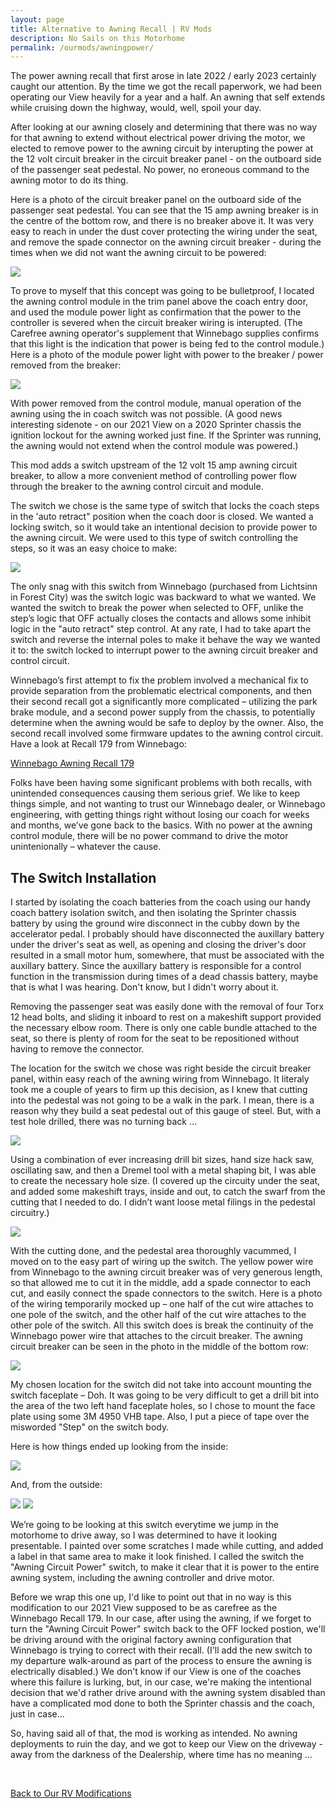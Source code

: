 ```yaml
---
layout: page
title: Alternative to Awning Recall | RV Mods
description: No Sails on this Motorhome
permalink: /ourmods/awningpower/
---
```


The power awning recall that first arose in late 2022 / early 2023 certainly caught our attention.  By the time we got the recall paperwork, we had been operating our View heavily for a year and a half.  An awning that self extends while cruising down the highway, would, well, spoil your day.

After looking at our awning closely and determining that there was no way for that awning to extend without electrical power driving the motor, we elected to remove power to the awning circuit by interupting the power at the 12 volt circuit breaker in the circuit breaker panel - on the outboard side of the passenger seat pedestal.  No power, no eroneous command to the awning motor to do its thing.

Here is a photo of the circuit breaker panel on the outboard side of the passenger seat pedestal.  You can see that the 15 amp awning breaker is in the centre of the bottom row, and there is no breaker above it.  It was very easy to reach in under the dust cover protecting the wiring under the seat, and remove the spade connector on the awning circuit breaker - during the times when we did not want the awning circuit to be powered:

<img src="/assets/webawningpower1.jpeg"/>

To prove to myself that this concept was going to be bulletproof, I located the awning control module in the trim panel above the coach entry door, and used the module power light as confirmation that the power to the controller is severed when the circuit breaker wiring is interupted.  (The Carefree awning operator's supplement that Winnebago supplies confirms that this light is the indication that power is being fed to the control module.)  Here is a photo of the module power light with power to the breaker / power removed from the breaker:

<img src="/assets/webmodulestatus1.jpg"/>

With power removed from the control module, manual operation of the awning using the in coach switch was not possible.  (A good news interesting sidenote - on our 2021 View on a 2020 Sprinter chassis the ignition lockout for the awning worked just fine.  If the Sprinter was running, the awning would not extend when the control module was powered.)

This mod adds a switch upstream of the 12 volt 15 amp awning circuit breaker, to allow a more convenient method of controlling power flow through the breaker to the awning control circuit and module.

The switch we chose is the same type of switch that locks the coach steps in the 'auto retract" position when the coach door is closed. We wanted a locking switch, so it would take an intentional decision to provide power to the awning circuit.  We were used to this type of switch controlling the steps, so it was an easy choice to make:

<img src="/assets/webawningpower2.jpeg"/>

The only snag with this switch from Winnebago (purchased from Lichtsinn in Forest City) was the switch logic was backward to what we wanted.  We wanted the switch to break the power when selected to OFF, unlike the step’s logic that OFF actually closes the contacts and allows some inhibit logic in the "auto retract" step control.  At any rate, I had to take apart the switch and reverse the internal poles to make it behave the way we wanted it to: the switch locked to interrupt power to the awning circuit breaker and control circuit.

Winnebago’s first attempt to fix the problem involved a mechanical fix to provide separation from the problematic electrical components, and then their second recall got a significantly more complicated – utilizing the park brake module, and a second power supply from the chassis, to potentially determine when the awning would be safe to deploy by the owner.  Also, the second recall involved some firmware updates to the awning control circuit. Have a look at Recall 179 from Winnebago:

<a href = "https://static.nhtsa.gov/odi/rcl/2023/RCRIT-23V694-6339.pdf " target="_blank">Winnebago Awning Recall 179 </a>

Folks have been having some significant problems with both recalls, with unintended consequences causing them serious grief.  We like to keep things simple, and not wanting to trust our Winnebago dealer, or Winnebago engineering, with getting things right without losing our coach for weeks and months, we’ve gone back to the basics.  With no power at the awning control module, there will be no power command to drive the motor unintenionally – whatever the cause.

<h2> The Switch Installation </h2>

I started by isolating the coach batteries from the coach using our handy coach battery isolation switch, and then isolating the Sprinter chassis battery by using the ground wire disconnect in the cubby down by the accelerator pedal.  I probably should have disconnected the auxillary battery under the driver's seat as well, as opening and closing the driver's door resulted in a small motor hum, somewhere, that must be associated with the auxillary battery.  Since the auxillary battery is responsible for a control function in the transmission during times of a dead chassis battery, maybe that is what I was hearing.  Don't know, but I didn't worry about it.

Removing the passenger seat was easily done with the removal of four Torx 12 head bolts, and sliding it inboard to rest on a makeshift support provided the necessary elbow room.  There is only one cable bundle attached to the seat, so there is plenty of room for the seat to be repositioned without having to remove the connector.

The location for the switch we chose was right beside the circuit breaker panel, within easy reach of the awning wiring from Winnebago. It literaly took me a couple of years to firm up this decision, as I knew that cutting into the pedestal was not going to be a walk in the park.  I mean, there is a reason why they build a seat pedestal out of this gauge of steel.  But, with a test hole drilled, there was no turning back ...

<img src="/assets/webawningpower3.jpeg"/>

Using a combination of ever increasing drill bit sizes, hand size hack saw, oscillating saw, and then a Dremel tool with a metal shaping bit, I was able to create the necessary hole size.  (I covered up the circuity under the seat, and added some makeshift trays, inside and out, to catch the swarf from the cutting that I needed to do.  I didn’t want loose metal filings in the pedestal circuitry.)

<img src="/assets/webawningpower4.jpeg"/>

With the cutting done, and the pedestal area thoroughly vacummed, I moved on to the easy part of wiring up the switch.  The yellow power wire from Winnebago to the awning circuit breaker was of very generous length, so that allowed me to cut it in the middle, add a spade connector to each cut, and easily connect the spade connectors to the switch.  Here is a photo of the wiring temporarily mocked up – one half of the cut wire attaches to one pole of the switch, and the other half of the cut wire attaches to the other pole of the switch.  All this switch does is break the continuity of the Winnebago power wire that attaches to the circuit breaker.  The awning circuit breaker can be seen in the photo in the middle of the bottom row:

<img src="/assets/webawningpower5.jpeg"/>

My chosen location for the switch did not take into account mounting the switch faceplate – Doh.  It was going to be very difficult to get a drill bit into the area of the two left hand faceplate holes, so I chose to mount the face plate using some 3M 4950 VHB tape.  Also, I put a piece of tape over the misworded "Step" on the switch body.  

Here is how things ended up looking from the inside:

<img src="/assets/webawningpower6.jpeg"/>

And, from the outside:

<img src="/assets/webawningpower11.jpeg"/>

<img src="/assets/webawningpower13.jpeg"/>

We’re going to be looking at this switch everytime we jump in the motorhome to drive away, so I was determined to have it looking presentable.  I painted over some scratches I made while cutting, and added a label in that same area to make it look finished. I called the switch the "Awning Circuit Power" switch, to make it clear that it is power to the entire awning system, including the awning controller and drive motor.

Before we wrap this one up, I'd like to point out that in no way is this modification to our 2021 View supposed to be as carefree as the Winnebago Recall 179.  In our case, after using the awning, if we forget to turn the "Awning Circuit Power" switch back to the OFF locked postion, we'll be driving around with the original factory awning configuration that Winnebago is trying to correct with their recall.  (I'll add the new switch to my departure walk-around as part of the process to ensure the awning is electrically disabled.)  We don't know if our View is one of the coaches where this failure is lurking, but, in our case, we're making the intentional decision that we'd rather drive around with the awning system disabled than have a complicated mod done to both the Sprinter chassis and the coach, just in case...

So, having said all of that, the mod is working as intended.  No awning deployments to ruin the day, and we got to keep our View on the driveway - away from the darkness of the Dealership, where time has no meaning ...

<br>

[Back to Our RV Modifications](/ourmods/)
